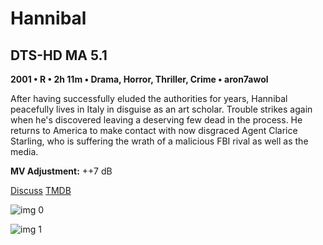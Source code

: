 # Hannibal

## DTS-HD MA 5.1

**2001 • R • 2h 11m • Drama, Horror, Thriller, Crime • aron7awol**

After having successfully eluded the authorities for years, Hannibal peacefully lives in Italy in disguise as an art scholar. Trouble strikes again when he's discovered leaving a deserving few dead in the process. He returns to America to make contact with now disgraced Agent Clarice Starling, who is suffering the wrath of a malicious FBI rival as well as the media.

**MV Adjustment:** ++7 dB

[Discuss](https://www.avsforum.com/threads/bass-eq-for-filtered-movies.2995212/post-58027268)  [TMDB](9740)

![img 0](https://i.imgur.com/Bf1HChU.jpg)

![img 1](https://i.imgur.com/q7KVbyk.jpg)

